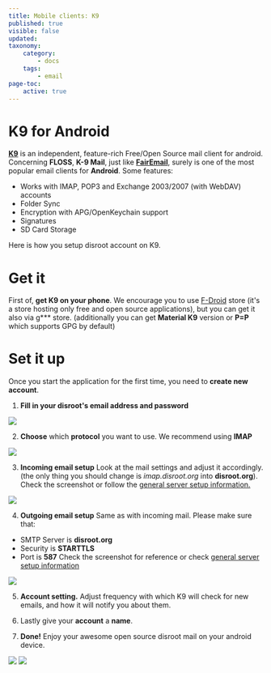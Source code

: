 ```yaml
---
title: Mobile clients: K9
published: true
visible: false
updated:
taxonomy:
    category:
        - docs
    tags:
        - email
page-toc:
    active: true
---
```


# K9 for Android

**[K9](https://en.wikipedia.org/wiki/K-9_Mail)** is an independent, feature-rich Free/Open Source mail client for android. Concerning **FLOSS**, **K-9 Mail**, just like [**FairEmail**](/tutorials/email/clients/mobile/fairemail), surely is one of the most popular email clients for **Android**. Some features:

 - Works with IMAP, POP3 and Exchange 2003/2007 (with WebDAV) accounts
 - Folder Sync
 - Encryption with APG/OpenKeychain support
 - Signatures
 - SD Card Storage

Here is how you setup disroot account on K9.

# Get it

First of, **get K9 on your phone**. We encourage you to use [F-Droid](https://f-droid.org/) store (it's a store hosting only free and open source applications), but you can get it also via g*** store. (additionally you can get **Material K9** version or **P=P** which supports GPG by default)

# Set it up

Once you start the application for the first time, you need to **create new account**.

1. **Fill in your disroot's email address and password**

![](en/android-k9_1.png)

2. **Choose** which **protocol** you want to use. We recommend using **IMAP**

![](en/android-k9_2.png)

3. **Incoming email setup**
Look at the mail settings and adjust it accordingly. (the only thing you should change is *imap.disroot.org* into **disroot.org**). Check the screenshot or follow the [general server setup information.](/tutorials/email/settings)

![](en/android-k9_3.png)

4. **Outgoing email setup**
Same as with incoming mail. Please make sure that:
 - SMTP Server is **disroot.org**
 - Security is **STARTTLS**
 - Port is **587**
Check the screenshot for reference or check [general server setup information](/tutorials/email/settings)

![](en/android-k9_4.png)

5. **Account setting.**
Adjust frequency with which K9 will check for new emails, and how it will notify you about them.

6. Lastly give your **account** a **name**.

7. **Done!**
Enjoy your awesome open source disroot mail on your android device.

![](en/android-k9_5.png) ![](en/android-k9_6.png)
